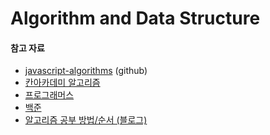 # Algorithm and Data Structure

#### 참고 자료

* [javascript-algorithms](https://github.com/trekhleb/javascript-algorithms) \(github\)
* [칸아카데미 알고리즘](https://ko.khanacademy.org/computing/computer-science/algorithms?ref=resume_learning#intro-to-algorithms)
* [프로그래머스](https://programmers.co.kr/learn/challenges)
* [백준](https://www.acmicpc.net/)
* [알고리즘 공부 방법/순서 \(블로그\)](http://baactree.tistory.com/14)



